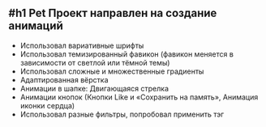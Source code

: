 #h1 Pet Проект направлен на создание анимаций
---------------------------------------------

* Использовал вариативные шрифты
* Использовал темизированный фавикон (фавикон меняется в зависимости от светлой или тёмной темы)
* Использовал сложные и множественные градиенты
* Адаптированная вёрстка
* Анимации в шапке: Двигающаяся стрелка
* Анимации кнопок (Кнопки Like и «Сохранить на память», Анимация иконки сердца)
* Использовал разные фильтры, попробовал применить тэг <dialog>
  
